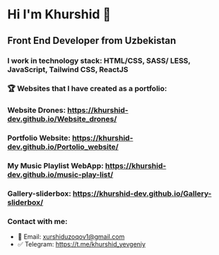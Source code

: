 # Hi I'm Khurshid 👋
## Front End Developer from Uzbekistan
### I work in technology stack: HTML/CSS, SASS/ LESS,  JavaScript, Tailwind CSS, ReactJS

### 🏆 Websites that I have created as a portfolio:

### Website Drones: https://khurshid-dev.github.io/Website_drones/
### Portfolio Website: https://khurshid-dev.github.io/Portolio_website/
### My Music Playlist WebApp: https://khurshid-dev.github.io/music-play-list/
### Gallery-sliderbox: https://khurshid-dev.github.io/Gallery-sliderbox/

### Contact with me:
-  📮 Email: xurshiduzoqov1@gmail.com
-  ✅ Telegram: https://t.me/khurshid_yevgeniy

